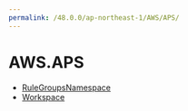 ```yaml
---
permalink: /48.0.0/ap-northeast-1/AWS/APS/
---
```


# AWS.APS



* [RuleGroupsNamespace](RuleGroupsNamespace.md)
* [Workspace](Workspace.md)